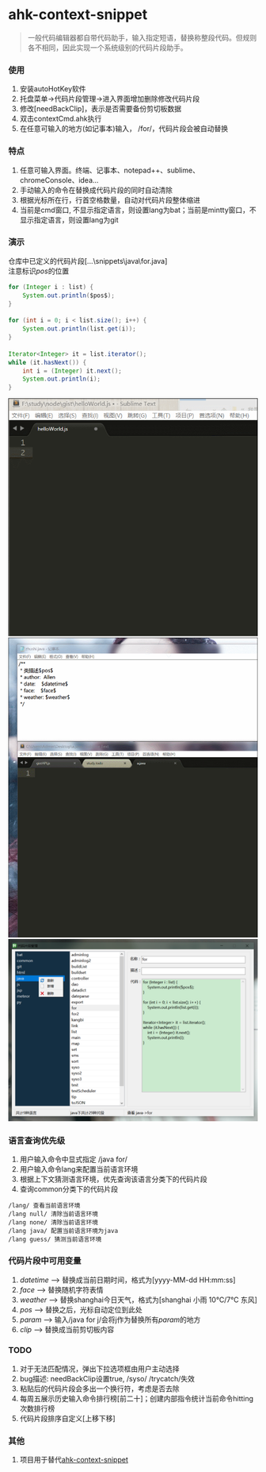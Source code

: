 # ahk-context-snippet
> 一般代码编辑器都自带代码助手，输入指定短语，替换称整段代码。但规则各不相同，因此实现一个系统级别的代码片段助手。


### 使用
1. 安装autoHotKey软件
2. 托盘菜单->代码片段管理->进入界面增加删除修改代码片段
3. 修改[needBackClip]，表示是否需要备份剪切板数据
3. 双击contextCmd.ahk执行
4. 在任意可输入的地方(如记事本)输入，  /for/，代码片段会被自动替换

### 特点
1. 任意可输入界面。终端、记事本、notepad++、sublime、chromeConsole、idea...
2. 手动输入的命令在替换成代码片段的同时自动清除
3. 根据光标所在行，行首空格数量，自动对代码片段整体缩进
4. 当前是cmd窗口, 不显示指定语言，则设置lang为bat；当前是mintty窗口，不显示指定语言，则设置lang为git




### 演示
仓库中已定义的代码片段[...\snippets\java\for.java]  
注意标识$pos$的位置

```java
for (Integer i : list) {
    System.out.println($pos$);
}

for (int i = 0; i < list.size(); i++) {
    System.out.println(list.get(i));
}

Iterator<Integer> it = list.iterator();
while (it.hasNext()) {
    int i = (Integer) it.next();
    System.out.println(i);
}
```

<div align=center><img src="https://github.com/bjc5233/ahk-context-code/raw/master/resources/demo.gif"/></div>
<div align=center><img src="https://github.com/bjc5233/ahk-context-code/raw/master/resources/demo2.gif"/></div>
<div align=center><img src="https://github.com/bjc5233/ahk-context-code/raw/master/resources/demo3.png"/></div>




### 语言查询优先级
1. 用户输入命令中显式指定  /java for/
2. 用户输入命令lang来配置当前语言环境
3. 根据上下文猜测语言环境，优先查询该语言分类下的代码片段
4. 查询common分类下的代码片段

```
/lang/ 查看当前语言环境
/lang null/ 清除当前语言环境
/lang none/ 清除当前语言环境
/lang java/ 配置当前语言环境为java
/lang guess/ 猜测当前语言环境
```




### 代码片段中可用变量
1. $datetime$ --> 替换成当前日期时间，格式为[yyyy-MM-dd HH:mm:ss]
2. $face$ --> 替换随机字符表情
3. $weather$ --> 替换shanghai今日天气，格式为[shanghai 小雨 10℃/7℃ 东风]
4. $pos$ --> 替换之后，光标自动定位到此处
5. $param$ --> 输入/java for j/会将j作为替换所有$param$的地方
6. $clip$ --> 替换成当前剪切板内容





### TODO
1. 对于无法匹配情况，弹出下拉选项框由用户主动选择
2. bug描述: needBackClip设置true, /syso/ /trycatch/失效
3. 粘贴后的代码片段会多出一个换行符，考虑是否去除
4. 每周五展示历史输入命令排行榜[前二十]；创建内部指令统计当前命令hitting次数排行榜
5. 代码片段排序自定义[上移下移]


### 其他
1. 项目用于替代[ahk-context-snippet](https://github.com/bjc5233/ahk-context-snippet)